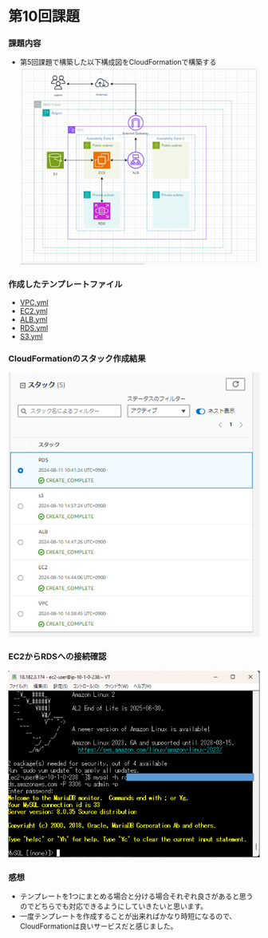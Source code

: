 # 第10回課題
###  課題内容
- 第5回課題で構築した以下構成図をCloudFormationで構築する
![構成図](image/lecture10/picture1.png)

###  作成したテンプレートファイル
- [VPC.yml](image/lecture10/VPC.yml)
- [EC2.yml](image/lecture10/EC2.yml)
- [ALB.yml](image/lecture10/ALB.yml)
- [RDS.yml](image/lecture10/RDS.yml)
- [S3.yml](image/lecture10/S3.yml)
  
###  CloudFormationのスタック作成結果
![CloudFormation](image/lecture10/picture3.png)

###  EC2からRDSへの接続確認
![接続確認](image/lecture10/picture2.png)
  
### 感想
- テンプレートを1つにまとめる場合と分ける場合それぞれ良さがあると思うのでどちらでも対応できるようにしていきたいと思います。
- 一度テンプレートを作成することが出来ればかなり時短になるので、CloudFormationは良いサービスだと感じました。